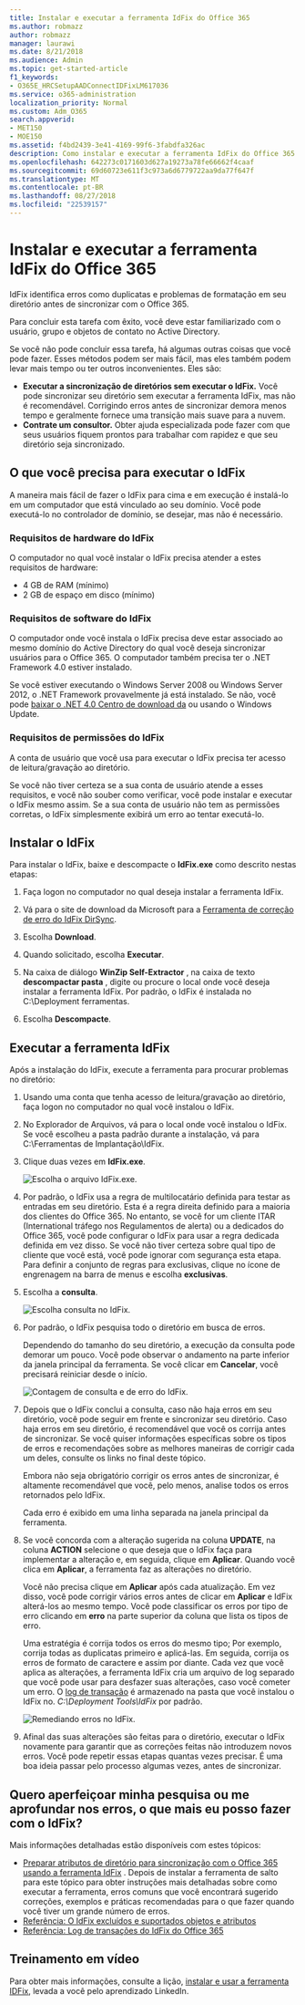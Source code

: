 ```yaml
---
title: Instalar e executar a ferramenta IdFix do Office 365
ms.author: robmazz
author: robmazz
manager: laurawi
ms.date: 8/21/2018
ms.audience: Admin
ms.topic: get-started-article
f1_keywords:
- O365E_HRCSetupAADConnectIDFixLM617036
ms.service: o365-administration
localization_priority: Normal
ms.custom: Adm_O365
search.appverid:
- MET150
- MOE150
ms.assetid: f4bd2439-3e41-4169-99f6-3fabdfa326ac
description: Como instalar e executar a ferramenta IdFix do Office 365 para ajudar a limpar seu active directory antes de sincronizá-lo para o Office 365.
ms.openlocfilehash: 642273c0171603d627a19273a78fe66662f4caaf
ms.sourcegitcommit: 69d60723e611f3c973a6d6779722aa9da77f647f
ms.translationtype: MT
ms.contentlocale: pt-BR
ms.lasthandoff: 08/27/2018
ms.locfileid: "22539157"
---
```

# <a name="install-and-run-the-office-365-idfix-tool"></a>Instalar e executar a ferramenta IdFix do Office 365

IdFix identifica erros como duplicatas e problemas de formatação em seu diretório antes de sincronizar com o Office 365. 
  
Para concluir esta tarefa com êxito, você deve estar familiarizado com o usuário, grupo e objetos de contato no Active Directory.
  
Se você não pode concluir essa tarefa, há algumas outras coisas que você pode fazer. Esses métodos podem ser mais fácil, mas eles também podem levar mais tempo ou ter outros inconvenientes. Eles são:
  
- **Executar a sincronização de diretórios sem executar o IdFix.** Você pode sincronizar seu diretório sem executar a ferramenta IdFix, mas não é recomendável. Corrigindo erros antes de sincronizar demora menos tempo e geralmente fornece uma transição mais suave para a nuvem. 
- **Contrate um consultor.** Obter ajuda especializada pode fazer com que seus usuários fiquem prontos para trabalhar com rapidez e que seu diretório seja sincronizado. 
    
## <a name="what-you-need-to-run-idfix"></a>O que você precisa para executar o IdFix

A maneira mais fácil de fazer o IdFix para cima e em execução é instalá-lo em um computador que está vinculado ao seu domínio. Você pode executá-lo no controlador de domínio, se desejar, mas não é necessário.
  
### <a name="idfix-hardware-requirements"></a>Requisitos de hardware do IdFix

O computador no qual você instalar o IdFix precisa atender a estes requisitos de hardware:
  
- 4 GB de RAM (mínimo)
- 2 GB de espaço em disco (mínimo)
    
### <a name="idfix-software-requirements"></a>Requisitos de software do IdFix

O computador onde você instala o IdFix precisa deve estar associado ao mesmo domínio do Active Directory do qual você deseja sincronizar usuários para o Office 365. O computador também precisa ter o .NET Framework 4.0 estiver instalado. 
  
Se você estiver executando o Windows Server 2008 ou Windows Server 2012, o .NET Framework provavelmente já está instalado. Se não, você pode [baixar o .NET 4.0 Centro de download da](https://go.microsoft.com/fwlink/p/?LinkId=400475) ou usando o Windows Update. 
  
### <a name="idfix-permissions-requirements"></a>Requisitos de permissões do IdFix

A conta de usuário que você usa para executar o IdFix precisa ter acesso de leitura/gravação ao diretório.
  
Se você não tiver certeza se a sua conta de usuário atende a esses requisitos, e você não souber como verificar, você pode instalar e executar o IdFix mesmo assim. Se a sua conta de usuário não tem as permissões corretas, o IdFix simplesmente exibirá um erro ao tentar executá-lo.
  
## <a name="install-idfix"></a>Instalar o IdFix

Para instalar o IdFix, baixe e descompacte o **IdFix.exe** como descrito nestas etapas: 
  
1. Faça logon no computador no qual deseja instalar a ferramenta IdFix.
    
2. Vá para o site de download da Microsoft para a [Ferramenta de correção de erro do IdFix DirSync](https://go.microsoft.com/fwlink/?linkid=867219).
    
3. Escolha **Download**.
    
4. Quando solicitado, escolha **Executar**.
    
5. Na caixa de diálogo **WinZip Self-Extractor** , na caixa de texto **descompactar pasta** , digite ou procure o local onde você deseja instalar a ferramenta IdFix. Por padrão, o IdFix é instalada no C:\Deployment ferramentas\. 
    
6. Escolha **Descompacte**.
    
## <a name="run-the-idfix-tool"></a>Executar a ferramenta IdFix

Após a instalação do IdFix, execute a ferramenta para procurar problemas no diretório:
  
1. Usando uma conta que tenha acesso de leitura/gravação ao diretório, faça logon no computador no qual você instalou o IdFix.
    
2. No Explorador de Arquivos, vá para o local onde você instalou o IdFix. Se você escolheu a pasta padrão durante a instalação, vá para C:\Ferramentas de Implantação\IdFix.
    
3. Clique duas vezes em **IdFix.exe**. 
    
    ![Escolha o arquivo IdFix.exe.](media/a9387bbc-991f-41c2-a500-45e3ce574285.JPG)
  
4. Por padrão, o IdFix usa a regra de multilocatário definida para testar as entradas em seu diretório. Esta é a regra direita definido para a maioria dos clientes do Office 365. No entanto, se você for um cliente ITAR (International tráfego nos Regulamentos de alerta) ou a dedicados do Office 365, você pode configurar o IdFix para usar a regra dedicada definida em vez disso. Se você não tiver certeza sobre qual tipo de cliente que você está, você pode ignorar com segurança esta etapa. Para definir a conjunto de regras para exclusivas, clique no ícone de engrenagem na barra de menus e escolha **exclusivas**.
    
5. Escolha a **consulta**.
    
    ![Escolha consulta no IdFix.](media/a07a7aa7-d0ac-4817-8757-946019813a57.JPG)
  
6. Por padrão, o IdFix pesquisa todo o diretório em busca de erros.
    
    Dependendo do tamanho do seu diretório, a execução da consulta pode demorar um pouco. Você pode observar o andamento na parte inferior da janela principal da ferramenta. Se você clicar em **Cancelar**, você precisará reiniciar desde o início.
    
    ![Contagem de consulta e de erro do IdFix.](media/da0198a0-7d4d-4afe-a256-e82f1330ada5.JPG)
  
7. Depois que o IdFix conclui a consulta, caso não haja erros em seu diretório, você pode seguir em frente e sincronizar seu diretório. Caso haja erros em seu diretório, é recomendável que você os corrija antes de sincronizar. Se você quiser informações específicas sobre os tipos de erros e recomendações sobre as melhores maneiras de corrigir cada um deles, consulte os links no final deste tópico. 
    
    Embora não seja obrigatório corrigir os erros antes de sincronizar, é altamente recomendável que você, pelo menos, analise todos os erros retornados pelo IdFix.
    
    Cada erro é exibido em uma linha separada na janela principal da ferramenta. 
    
8. Se você concorda com a alteração sugerida na coluna **UPDATE**, na coluna **ACTION** selecione o que deseja que o IdFix faça para implementar a alteração e, em seguida, clique em **Aplicar**. Quando você clica em **Aplicar**, a ferramenta faz as alterações no diretório.
    
    Você não precisa clique em **Aplicar** após cada atualização. Em vez disso, você pode corrigir vários erros antes de clicar em **Aplicar** e IdFix alterá-los ao mesmo tempo. Você pode classificar os erros por tipo de erro clicando em **erro** na parte superior da coluna que lista os tipos de erro. 
    
    Uma estratégia é corrija todos os erros do mesmo tipo; Por exemplo, corrija todas as duplicatas primeiro e aplicá-las. Em seguida, corrija os erros de formato de caractere e assim por diante. Cada vez que você aplica as alterações, a ferramenta IdFix cria um arquivo de log separado que você pode usar para desfazer suas alterações, caso você cometer um erro. O [log de transação](idfix-transaction-log.md) é armazenado na pasta que você instalou o IdFix no.  _C:\Deployment Tools\IdFix_ por padrão. 
    
    ![Remediando erros no IdFix.](media/5f051070-652c-4be7-98bf-312295e32371.png)
  
9. Afinal das suas alterações são feitas para o diretório, executar o IdFix novamente para garantir que as correções feitas não introduzem novos erros. Você pode repetir essas etapas quantas vezes precisar. É uma boa ideia passar pelo processo algumas vezes, antes de sincronizar.
    
## <a name="i-want-to-refine-my-search-or-dig-deeper-into-the-errors-what-else-can-i-do-with-idfix"></a>Quero aperfeiçoar minha pesquisa ou me aprofundar nos erros, o que mais eu posso fazer com o IdFix?

Mais informações detalhadas estão disponíveis com estes tópicos:
  
- [Preparar atributos de diretório para sincronização com o Office 365 usando a ferramenta IdFix](prepare-directory-attributes-for-synch-with-idfix.md) . Depois de instalar a ferramenta de salto para este tópico para obter instruções mais detalhadas sobre como executar a ferramenta, erros comuns que você encontrará sugerido correções, exemplos e práticas recomendadas para o que fazer quando você tiver um grande número de erros. 
- [Referência: O IdFix excluídos e suportados objetos e atributos](idfix-excluded-and-supported-objects-and-attributes.md)  
- [Referência: Log de transações do IdFix do Office 365](idfix-transaction-log.md)
    
## <a name="video-training"></a>Treinamento em vídeo

Para obter mais informações, consulte a lição, [instalar e usar a ferramenta IDFix](https://support.office.com/article/4d81d73c-f172-4fd5-8542-f601c0c96aa9.aspx), levada a você pelo aprendizado LinkedIn.
  

